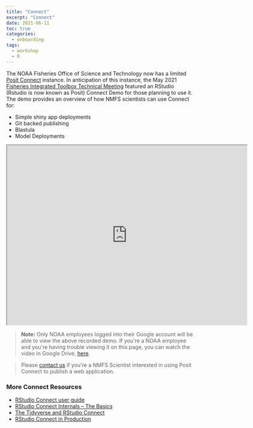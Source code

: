 ```yaml
---
title: "Connect"
excerpt: "Connect"
date: 2021-06-11
toc: true
categories:
  - onboarding
tags:
  - workshop
  - R
---
```

The NOAA Fisheries Office of Science and Technology now has a limited [Posit Connect](https://posit.co/products/enterprise/connect/) instance. In anticipation of this instance, the May 2021 [Fisheries Integrated Toolbox Technical Meeting](https://noaa-fisheries-integrated-toolbox.github.io/news/NOAA-FIT-Tech-Meeting/) featured an RStudio (Rstudio is now known as Posit) Connect Demo for those planning to use it. The demo provides an overview of how NMFS scientists can use Connect for:
- Simple shiny app deployments
- Git backed publishing
- Blastula
- Model Deployments

<iframe src="https://drive.google.com/file/d/1SRCn2ANf8SxOMcPsvYuU6LRCaYnvhoZs/preview" width="640" height="480" allow="autoplay"></iframe>

> **Note:** Only NOAA employees logged into their Google account will be able to view the above recorded demo. If you're a NOAA employee and you're having trouble viewing it on this page, you can watch the video in Google Drive, [here](https://drive.google.com/file/d/1SRCn2ANf8SxOMcPsvYuU6LRCaYnvhoZs/view?usp=sharing). 

> Please [contact us](https://noaa-fisheries-integrated-toolbox.github.io/resources/onboarding/contact/) if you're a NMFS Scientist interested in using Posit Connect to publish a web application. 

### More Connect Resources
- [RStudio Connect user guide](https://docs.rstudio.com/connect/user/)
- [RStudio Connect Internals – The Basics](https://www.rstudio.com/resources/webinars/rstudio-connect-internals-the-basics/)
- [The Tidyverse and RStudio Connect](https://www.rstudio.com/resources/webinars/the-tidyverse-and-rstudio-connect/)
- [RStudio Connect in Production](https://www.rstudio.com/resources/webinars/rstudio-connect-in-production/)

